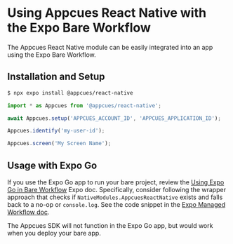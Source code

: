 # Using Appcues React Native with the Expo Bare Workflow

The Appcues React Native module can be easily integrated into an app using the Expo Bare Workflow.

## Installation and Setup

```sh
$ npx expo install @appcues/react-native
```

```js
import * as Appcues from '@appcues/react-native';

await Appcues.setup('APPCUES_ACCOUNT_ID', 'APPCUES_APPLICATION_ID');

Appcues.identify('my-user-id');

Appcues.screen('My Screen Name');
```

## Usage with Expo Go

If you use the Expo Go app to run your bare project, review the [Using Expo Go in Bare Workflow](https://docs.expo.dev/bare/using-expo-client/) Expo doc. Specifically, consider following the wrapper approach that checks if `NativeModules.AppcuesReactNative` exists and falls back to a no-op or `console.log`. See the code snippet in the [Expo Managed Workflow doc](https://github.com/appcues/appcues-react-native-module/blob/main/docs/ExpoManagedWorkflow.md).

The Appcues SDK will not function in the Expo Go app, but would work when you deploy your bare app.
